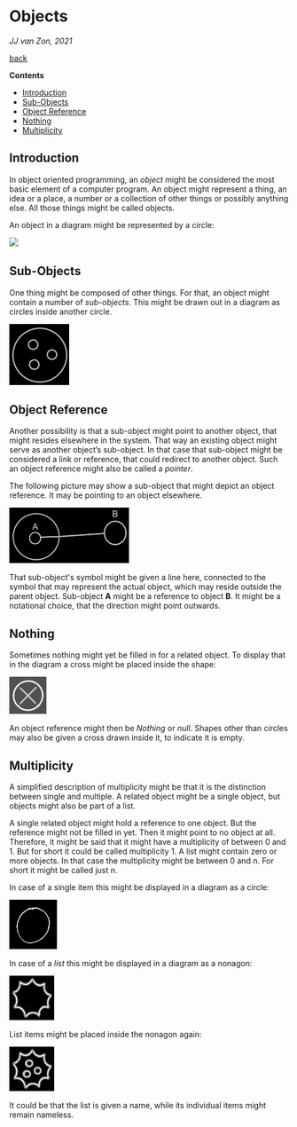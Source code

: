 ﻿Objects
=======

*JJ van Zon, 2021*

[back](..)

__Contents__

- [Introduction](#introduction)
- [Sub-Objects](#sub-objects)
- [Object Reference](#object-reference)
- [Nothing](#nothing)
- [Multiplicity](#multiplicity)

## Introduction

In object oriented programming, an *object* might be considered the most basic element of a computer program. An object might represent a thing, an idea or a place, a number or a collection of other things or possibly anything else. All those things might be called objects.

An object in a diagram might be represented by a circle:

![](images/Objects.001.png)

## Sub-Objects

One thing might be composed of other things. For that, an object might contain a number of *sub-objects*. This might be drawn out in a diagram as circles inside another circle.

![](images/Objects.002.png)

## Object Reference

Another possibility is that a sub-object might point to another object, that might resides elsewhere in the system. That way an existing object might serve as another object’s sub-object. In that case that sub-object might be considered a link or reference, that could redirect to another object. Such an object reference might also be called a *pointer*.

The following picture may show a sub-object that might depict an object reference. It may be pointing to an object elsewhere.

![](images/Objects.003.png)

That sub-object's symbol might be given a line here, connected to the symbol that may represent the actual object, which may reside outside the parent object. Sub-object __A__ might be a reference to object __B__. It might be a notational choice, that the direction might point outwards.

## Nothing

Sometimes nothing might yet be filled in for a related object. To display that in the diagram a cross might be placed inside the shape:

![](images/Objects.004.png)

An object reference might then be *Nothing* or *null*. Shapes other than circles may also be given a cross drawn inside it, to indicate it is empty.

## Multiplicity

A simplified description of multiplicity might be that it is the distinction between single and multiple. A related object might be a single object, but objects might also be part of a list.

A single related object might hold a reference to one object. But the reference might not be filled in yet. Then it might point to no object at all. Therefore, it might be said that it might have a multiplicity of between 0 and 1. But for short it could be called multiplicity 1. A list might contain zero or more objects. In that case the multiplicity might be between 0 and n. For short it might be called just n.

In case of a single item this might be displayed in a diagram as a circle:

![](images/Objects.005.png)

In case of a *list* this might be displayed in a diagram as a nonagon:

![](images/Objects.006.png)

List items might be placed inside the nonagon again:

![](images/Objects.007.png)

It could be that the list is given a name, while its individual items might remain nameless.
